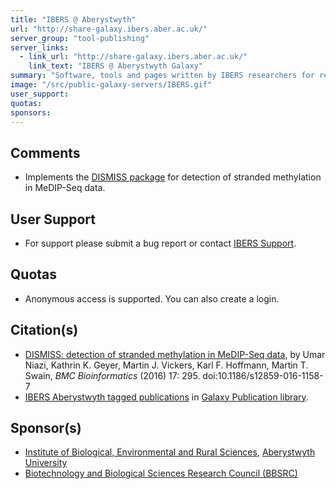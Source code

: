 ```yaml
---
title: "IBERS @ Aberystwyth"
url: "http://share-galaxy.ibers.aber.ac.uk/"
server_group: "tool-publishing"
server_links: 
  - link_url: "http://share-galaxy.ibers.aber.ac.uk/"
    link_text: "IBERS @ Aberystwyth Galaxy"
summary: "Software, tools and pages written by IBERS researchers for release to the wider community. "
image: "/src/public-galaxy-servers/IBERS.gif"
user_support: 
quotas: 
sponsors: 
---
```


## Comments

* Implements the [DISMISS package](http://link.springer.com/article/10.1186/s12859-016-1158-7) for detection of stranded methylation in MeDIP-Seq data.

## User Support

* For support please submit a bug report or contact [IBERS Support](mailto:ibers-cs@aber.ac.uk).

## Quotas

* Anonymous access is supported.  You can also create a login.

## Citation(s)

* [DISMISS: detection of stranded methylation in MeDIP-Seq data](http://link.springer.com/article/10.1186/s12859-016-1158-7), by Umar Niazi, Kathrin K. Geyer, Martin J. Vickers, Karl F. Hoffmann, Martin T. Swain, *BMC Bioinformatics* (2016) 17: 295. doi:10.1186/s12859-016-1158-7
* [IBERS Aberystwyth tagged publications](https://www.zotero.org/groups/1732893/galaxy/items/tag/%3EIBERS%20Aberystwyth) in [Galaxy Publication library](/src/publication-library/index.md).


## Sponsor(s)

* [Institute of Biological, Environmental and Rural Sciences](https://www.aber.ac.uk/en/ibers/),  [Aberystwyth University](http://aber.ac.uk/)
* [Biotechnology and Biological Sciences Research Council (BBSRC)](http://www.bbsrc.ac.uk/)

